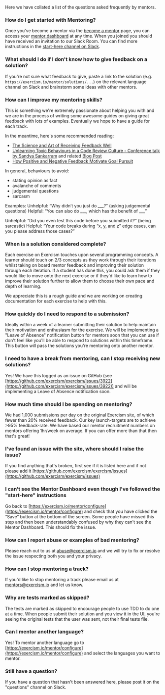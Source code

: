 Here we have collated a list of the questions asked frequently by mentors. 

### How do I get started with Mentoring?
Once you've become a mentor via the [become a mentor](https://exercism.io/become-a-mentor) page, you can access your [mentor dashboard](https://exercism.io/mentor/dashboard) at any time. When you joined you should have received an invitation to our Slack Room. You can find more instructions in the [start-here channel on Slack](https://exercism-mentors.slack.com/archives/CBDA9LMDF/p1529968977000336).

### What should I do if I don't know how to give feedback on a solution?
If you're not sure what feedback to give, paste a link to the solution (e.g. `https://exercism.io/mentor/solutions/...`) on the relevant language channel on Slack and brainstorm some ideas with other mentors.

### How can I improve my mentoring skills?
This is something we're extremely passionate about helping you with and we are in the process of writing some awesome guides on giving great feedback with lots of examples. Eventually we hope to have a guide for each track.

In the meantime, here's some recommended reading:

- [The Science and Art of Receiving Feedback Well](https://www.amazon.com/Thanks-Feedback-Science-Receiving-Well-ebook/dp/B00DMCV0XE/)
- [Unlearning Toxic Behaviours in a Code Review Culture - Conference talk by Sandya Sankarram](https://drive.google.com/file/d/1ROZA9yKpEa8suiqVXtPO0IJtqa95SOjE/view) and related [Blog Post](https://medium.freecodecamp.org/unlearning-toxic-behaviors-in-a-code-review-culture-b7c295452a3c)
- [How Positive and Negative Feedback Motivate Goal Pursuit](https://faculty.chicagobooth.edu/ayelet.fishbach/research/FEF%20Compass%202010.pdf)

In general, behaviours to avoid:

- stating opinion as fact
- avalanche of comments
- judgemental questions
- sarcasm

Examples:
Unhelpful: “Why didn’t you just do ___?” (asking judgemental
questions)
Helpful: “You can also do ___, which has the benefit of ___”

Unhelpful: “Did you even test this code before you submitted it?” (being sarcastic)
Helpful: “Your code breaks during “x, y, and z” edge cases, can you please address those cases?”

### When is a solution considered complete?
Each exercise on Exercism touches upon several programming concepts. A learner should touch on 2/3 concepts as they work through their iterations whilst taking on board mentor feedback and improving their solution through each iteration. If a student has done this, you could ask them if they would like to move onto the next exercise or if they'd like to learn how to improve their solution further to allow them to choose their own pace and depth of learning.

We appreciate this is a rough guide and we are working on creating documentation for each exercise to help with this.

### How quickly do I need to respond to a submission?
Ideally within a week of a learner submitting their solution to help maintain their motivation and enthusiasm for the exercise. We will be implementing a "Leave of Absence" notification button for mentors soon that you can use if don't feel like you'll be able to respond to solutions within this timeframe. This button will pass the solutions you're mentoring onto another mentor.

### I need to have a break from mentoring, can I stop receiving new solutions?
Yes! We have this logged as an issue on GitHub (see [https://github.com/exercism/exercism/issues/3922](https://github.com/exercism/exercism/issues/3922)) and will be implementing a Leave of Absence notification soon. 

### How much time should I be spending on mentoring?
We had 1,000 submissions per day on the original Exercism site, of which fewer than 20% received feedback. Our key launch-targets are to achieve >95% feedback-rate. We have based our mentor recruitment numbers on mentors offering 1hr/week on average. If you can offer more than that then that's great!

### I've found an issue with the site, where should I raise the issue?
If you find anything that's broken, first see if it is listed here and if not please add it [https://github.com/exercism/exercism/issues](https://github.com/exercism/exercism/issues)

### I can’t see the Mentor Dashboard even though I've followed the "start-here" instructions
Go back to [https://exercism.io/mentor/configure](https://exercism.io/mentor/configure) and check that you have clicked the “Save” button at the bottom of the screen. Some people have missed this step and then been understandably confused by why they can't see the Mentor Dashboard. This should fix the issue.

### How can I report abuse or examples of bad mentoring?
Please reach out to us at abuse@exercism.io and we will try to fix or resolve the issue respecting both you and your privacy.

### How can I stop mentoring a track?
If you'd like to stop mentoring a track please email us at mentors@exercism.io and let us know.

### Why are tests marked as skipped?
The tests are marked as skipped to encourage people to use TDD to do one at a time. When people submit their solution and you view it in the UI, you're seeing the original tests that the user was sent, not their final tests file.

###  Can I mentor another language?
Yes! To mentor another language go to [https://exercism.io/mentor/configure](https://exercism.io/mentor/configure) and select the languages you want to mentor.

### Still have a question?
If you have a question that hasn't been answered here, please post it on the "questions" channel on Slack.
